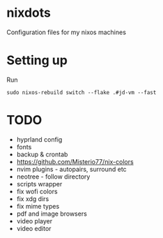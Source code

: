 # nixdots
Configuration files for my nixos machines

# Setting up

Run

```
sudo nixos-rebuild switch --flake .#jd-vm --fast
```

# TODO

* hyprland config
* fonts
* backup & crontab
* https://github.com/Misterio77/nix-colors
* nvim plugins - autopairs, surround etc
* neotree - follow directory
* scripts wrapper
* fix wofi colors
* fix xdg dirs
* fix mime types
* pdf and image browsers
* video player
* video editor
